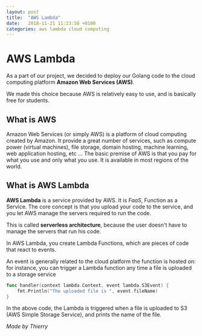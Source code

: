 ```yaml
---
layout: post
title:  "AWS Lambda"
date:   2018-11-21 11:23:58 +0100
categories: aws lambda cloud computing
---
```


# AWS Lambda

As a part of our project, we decided to deploy our Golang code to the cloud computing platform **Amazon Web Services (AWS)**.

We made this choice because AWS is relatively easy to use, and is basically free for students.

## What is AWS

Amazon Web Services (or simply AWS) is a platform of cloud computing created by Amazon. It provide a great number of services, such as compute power (virtual machines), file storage, domain hosting, machine learning, web application hosting, etc ... The basic premise of AWS is that you pay for what you use and only what you use. It is available in most regions of the world.


## What is AWS Lambda

**AWS Lambda** is a service provided by AWS. It is *FaaS*, Function as a Service. The core concept is that you upload your code to the service, and you let AWS manage the servers required to run the code. 

This is called **serverless architecture**, because the user doesn't have to manage the servers that run his code. 

In AWS Lambda, you create Lambda Functions, which are pieces of code that react to events. 

An event is generally related to the cloud platform the function is hosted on: for instance, you can trigger a Lambda function any time a file is uploaded to a storage service

```go
func handler(context lambda.Context, event lambda.S3Event) {
    fmt.Println("The uploaded file is ", event.fileName)
}
```

In the above code, the Lambda is triggered when a file is uploaded to S3 (AWS Simple Storage Service), and prints the name of the file.


*Made by Thierry*
